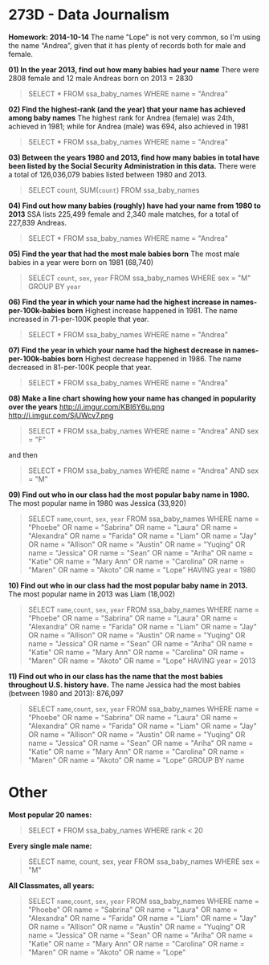 # 273D - Data Journalism


**Homework: 2014-10-14**
The name "Lope" is not very common, so I'm using the name “Andrea”, given that it has plenty of records both for male and female. 

**01) In the year 2013, find out how many babies had your name**
There were 2808 female and 12 male Andreas born on 2013 = 2830

> SELECT * FROM ssa_baby_names
WHERE name = "Andrea"

**02) Find the highest-rank (and the year) that your name has achieved among baby names**
The highest rank for Andrea (female) was 24th, achieved in 1981; while for Andrea (male) was 694, also achieved in 1981

> SELECT * FROM ssa_baby_names
WHERE name = "Andrea" 

**03) Between the years 1980 and 2013, find how many babies in total have been listed by the Social Security Administration in this data.**
There were a total of 126,036,079 babies listed between 1980 and 2013.

> SELECT count,
	SUM(`count`)
FROM ssa_baby_names

**04) Find out how many babies (roughly) have had your name from 1980 to 2013**
SSA lists 225,499 female and 2,340 male matches, for a total of 227,839 Andreas.

> SELECT * FROM ssa_baby_names
WHERE name = "Andrea"

**05) Find the year that had the most male babies born**
The most male babies in a year were born on 1981 (68,740)

> SELECT  `count`, `sex`, `year`
FROM ssa_baby_names
WHERE sex = "M"
GROUP BY `year`

**06) Find the year in which your name had the highest increase in names-per-100k-babies born**
Highest increase happened in 1981. The name increased in 71-per-100K people that year.

> SELECT * FROM ssa_baby_names
WHERE name = "Andrea"

**07) Find the year in which your name had the highest decrease in names-per-100k-babies born**
Highest decrease happened in 1986. The name decreased in 81-per-100K people that year.

> SELECT * FROM ssa_baby_names
WHERE name = "Andrea"

**08) Make a line chart showing how your name has changed in popularity over the years**
http://i.imgur.com/KBI6Y6u.png
http://i.imgur.com/SjUWcv7.png

> SELECT * FROM ssa_baby_names
WHERE name = "Andrea"
AND  sex = "F"

and then

> SELECT * FROM ssa_baby_names
WHERE name = "Andrea"
AND  sex = "M"

**09) Find out who in our class had the most popular baby name in 1980.**
The most popular name in 1980 was Jessica (33,920)

> SELECT  `name`,`count`, `sex`, `year`
FROM ssa_baby_names
WHERE name = "Phoebe"
OR name = "Sabrina"
OR name = "Laura"
OR name = "Alexandra"
OR name = "Farida"
OR name = "Liam"
OR name = "Jay"
OR name = "Allison"
OR name = "Austin"
OR name = "Yuqing"
OR name = "Jessica"
OR name = "Sean"
OR name = "Ariha"
OR name = "Katie"
OR name = "Mary Ann"
OR name = "Carolina"
OR name = "Maren"
OR name = "Akoto"
OR name = "Lope"
HAVING year = 1980

**10) Find out who in our class had the most popular baby name in 2013.**
The most popular name in 2013 was Liam (18,002)

> SELECT  `name`,`count`, `sex`, `year`
FROM ssa_baby_names
WHERE name = "Phoebe"
OR name = "Sabrina"
OR name = "Laura"
OR name = "Alexandra"
OR name = "Farida"
OR name = "Liam"
OR name = "Jay"
OR name = "Allison"
OR name = "Austin"
OR name = "Yuqing"
OR name = "Jessica"
OR name = "Sean"
OR name = "Ariha"
OR name = "Katie"
OR name = "Mary Ann"
OR name = "Carolina"
OR name = "Maren"
OR name = "Akoto"
OR name = "Lope"
HAVING year = 2013

**11) Find out who in our class has the name that the most babies throughout U.S. history have.**
The name Jessica had the most babies (between 1980 and 2013): 876,097

> SELECT  `name`,`count`, `sex`, `year`
FROM ssa_baby_names
WHERE name = "Phoebe"
OR name = "Sabrina"
OR name = "Laura"
OR name = "Alexandra"
OR name = "Farida"
OR name = "Liam"
OR name = "Jay"
OR name = "Allison"
OR name = "Austin"
OR name = "Yuqing"
OR name = "Jessica"
OR name = "Sean"
OR name = "Ariha"
OR name = "Katie"
OR name = "Mary Ann"
OR name = "Carolina"
OR name = "Maren"
OR name = "Akoto"
OR name = "Lope"
GROUP BY name

# **Other**

**Most popular 20 names:**

> SELECT * FROM ssa_baby_names
WHERE rank < 20

**Every single male name:**

> SELECT  name, count, sex, year
FROM ssa_baby_names
WHERE sex = "M"

**All Classmates, all years:**

> SELECT  `name`,`count`, `sex`, `year`
FROM ssa_baby_names
WHERE name = "Phoebe"
OR name = "Sabrina"
OR name = "Laura"
OR name = "Alexandra"
OR name = "Farida"
OR name = "Liam"
OR name = "Jay"
OR name = "Allison"
OR name = "Austin"
OR name = "Yuqing"
OR name = "Jessica"
OR name = "Sean"
OR name = "Ariha"
OR name = "Katie"
OR name = "Mary Ann"
OR name = "Carolina"
OR name = "Maren"
OR name = "Akoto"
OR name = "Lope"
